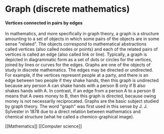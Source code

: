 # Graph (discrete mathematics)
#### Vertices connected in pairs by edges

In mathematics, and more specifically in graph theory, a graph is a structure amounting to a set of objects in which some pairs of the objects are in some sense "related". The objects correspond to mathematical abstractions called vertices (also called nodes or points) and each of the related pairs of vertices is called an edge (also called link or line). Typically, a graph is depicted in diagrammatic form as a set of dots or circles for the vertices, joined by lines or curves for the edges. Graphs are one of the objects of study in discrete mathematics.
The edges may be directed or undirected. For example, if the vertices represent people at a party, and there is an edge between two people if they shake hands, then this graph is undirected because any person A can shake hands with a person B only if B also shakes hands with A. In contrast, if an edge from a person A to a person B means that A owes money to B, then this graph is directed, because owing money is not necessarily reciprocated.
Graphs are the basic subject studied by graph theory. The word "graph" was first used in this sense by J. J. Sylvester in 1878 due to a direct relation between mathematics and chemical structure (what he called a chemico-graphical image).

[[Mathematics]]
[[Computer science]]